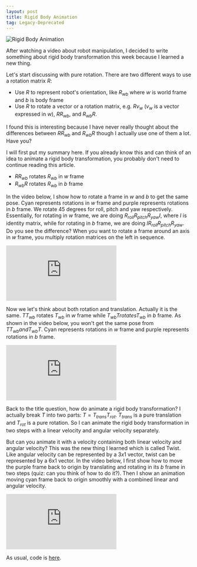 ```yaml
---
layout: post
title: Rigid Body Animation
tag: Legacy-Deprecated
---
```

![Rigid Body Animation]({{site.baseurl}}/images/2021-01-14-rigid-body-transformation-animation/rigid_body_transformation.gif)

After watching a video about robot manipulation, I decided to write something about rigid body transformation this week
because I learned a new thing.

Let's start discussing with pure rotation. There are two different ways to use a rotation matrix $R$:

* Use $R$ to represent robot's orientation, like $R_{wb}$ where $w$ is world frame and $b$ is body frame
* Use $R$ to rotate a vector or a rotation matrix, e.g. $Rv_{w}$ ($v_{w}$ is a vector expressed in $w$), $RR_{wb}$, and
  $R_{wb}R$.


I found this is interesting because I have never really thought about the differences between $RR_{wb}$ and $R_{wb}R$
though I actually use one of them a lot. Have you?

I will first put my summary here. If you already know this and can think of an idea to animate a rigid body
transformation, you probably don't need to continue reading this article.

* $RR_{wb}$ rotates $R_{wb}$ in $w$ frame
* $R_{wb}R$ rotates $R_{wb}$ in $b$ frame

In the video below, I show how to rotate a frame in $w$ and $b$ to get the same pose. Cyan represents rotations in $w$
frame and purple represents rotations in $b$ frame. We rotate $45$ degrees for roll, pitch and yaw respectively.
Essentially, for rotating in $w$ frame, we are doing $R_{roll}R_{pitch}R_{yaw}I$, where $I$ is identity matrix, while
for rotating in $b$ frame, we are doing $IR_{roll}R_{pitch}R_{yaw}$. Do you see the difference? When you want to rotate
a frame around an axis in $w$ frame, you multiply rotation matrices on the left in sequence.

<div class="ytcontainer">
<iframe class="yt" src="https://www.youtube.com/embed/-6K4vX8zhkI" frameborder="0" allowfullscreen></iframe>
</div>

Now we let's think about both rotation and translation. Actually it is the same. $TT_{wb}$ rotates $T_{wb}$ in $w$ frame
while $T_{wb}T rotates T_{wb}$ in $b$ frame. As shown in the video below, you won't get the same pose from $TT_{wb} and
T_{wb}T$. Cyan represents rotations in $w$ frame and purple represents rotations in $b$ frame.

<div class="ytcontainer">
<iframe class="yt" src="https://www.youtube.com/embed/lpMTixuvteY" frameborder="0" allowfullscreen></iframe>
</div>

Back to the title question, how do animate a rigid body transformation? I actually break $T$ into two parts: $T =
T_{trans}T_{rot}$. $T_{trans}$ is a pure translation and $T_{rot}$ is a pure rotation. So I can animate the rigid body
transformation in two steps with a linear velocity and angular velocity separately.

But can you animate it with a velocity containing both linear velocity and angular velocity? This was the new thing I
learned which is called Twist. Like angular velocity can be represented by a $3x1$ vector, twist can be represented by a
6x1 vector. In the video below, I first show how to move the purple frame back to origin by translating and rotating in
its $b$ frame in two steps (quiz: can you think of how to do it?). Then I show an animation moving cyan frame back to
origin smoothly with a combined linear and angular velocity.

<div class="ytcontainer">
<iframe class="yt" src="https://www.youtube.com/embed/lcZtD6v0hNs" frameborder="0" allowfullscreen></iframe>
</div>

As usual, code is [here](https://github.com/xipengwang/RandomHacks/blob/main/transformation/transformation.ipynb).
